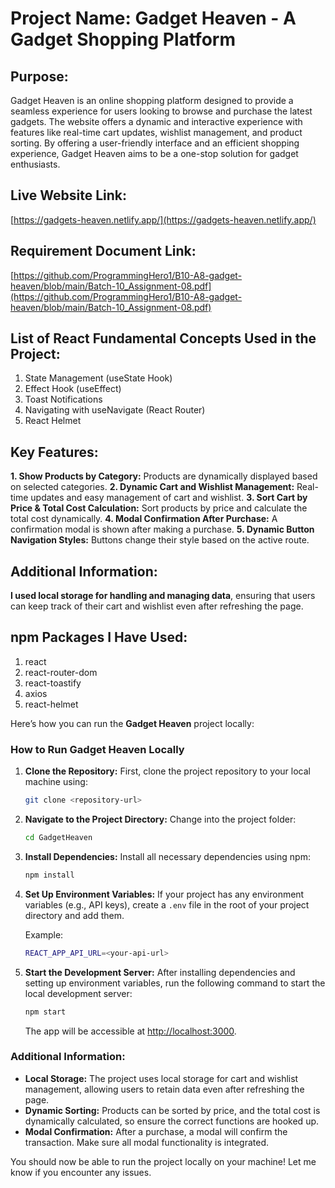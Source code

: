 
# Project Name: Gadget Heaven - A Gadget Shopping Platform

## Purpose:
Gadget Heaven is an online shopping platform designed to provide a seamless experience for users looking to browse and purchase the latest gadgets. The website offers a dynamic and interactive experience with features like real-time cart updates, wishlist management, and product sorting. By offering a user-friendly interface and an efficient shopping experience, Gadget Heaven aims to be a one-stop solution for gadget enthusiasts.

## Live Website Link:
[https://gadgets-heaven.netlify.app/](https://gadgets-heaven.netlify.app/)

## Requirement Document Link:
[https://github.com/ProgrammingHero1/B10-A8-gadget-heaven/blob/main/Batch-10_Assignment-08.pdf](https://github.com/ProgrammingHero1/B10-A8-gadget-heaven/blob/main/Batch-10_Assignment-08.pdf)

## List of React Fundamental Concepts Used in the Project:
1. State Management (useState Hook)
2. Effect Hook (useEffect)
3. Toast Notifications
4. Navigating with useNavigate (React Router)
5. React Helmet

## Key Features:
**1. Show Products by Category:** Products are dynamically displayed based on selected categories.
**2. Dynamic Cart and Wishlist Management:** Real-time updates and easy management of cart and wishlist.
**3. Sort Cart by Price & Total Cost Calculation:** Sort products by price and calculate the total cost dynamically.
**4. Modal Confirmation After Purchase:** A confirmation modal is shown after making a purchase.
**5. Dynamic Button Navigation Styles:** Buttons change their style based on the active route.

## Additional Information:
**I used local storage for handling and managing data**, ensuring that users can keep track of their cart and wishlist even after refreshing the page.

## npm Packages I Have Used:
1. react
2. react-router-dom
3. react-toastify
4. axios
5. react-helmet



Here’s how you can run the **Gadget Heaven** project locally:

### How to Run Gadget Heaven Locally

1. **Clone the Repository:**
   First, clone the project repository to your local machine using:

   ```bash
   git clone <repository-url>
   ```

2. **Navigate to the Project Directory:**
   Change into the project folder:

   ```bash
   cd GadgetHeaven
   ```

3. **Install Dependencies:**
   Install all necessary dependencies using npm:

   ```bash
   npm install
   ```

4. **Set Up Environment Variables:**
   If your project has any environment variables (e.g., API keys), create a `.env` file in the root of your project directory and add them.

   Example:
   ```bash
   REACT_APP_API_URL=<your-api-url>
   ```

5. **Start the Development Server:**
   After installing dependencies and setting up environment variables, run the following command to start the local development server:

   ```bash
   npm start
   ```

   The app will be accessible at [http://localhost:3000](http://localhost:3000).

### Additional Information:
- **Local Storage:** The project uses local storage for cart and wishlist management, allowing users to retain data even after refreshing the page.
- **Dynamic Sorting:** Products can be sorted by price, and the total cost is dynamically calculated, so ensure the correct functions are hooked up.
- **Modal Confirmation:** After a purchase, a modal will confirm the transaction. Make sure all modal functionality is integrated.

You should now be able to run the project locally on your machine! Let me know if you encounter any issues.
